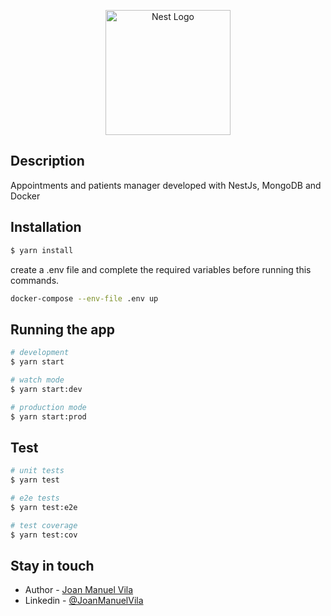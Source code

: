 <p align="center">
  <a href="http://nestjs.com/" target="blank"><img src="https://nestjs.com/img/logo-small.svg" width="200" alt="Nest Logo" /></a>
</p>

[circleci-image]: https://img.shields.io/circleci/build/github/nestjs/nest/master?token=abc123def456
[circleci-url]: https://circleci.com/gh/nestjs/nest


## Description

Appointments and patients manager developed with NestJs, MongoDB and Docker

## Installation

```bash
$ yarn install
```
create a .env file and complete the required variables before running this commands.
```bash
docker-compose --env-file .env up
```
## Running the app

```bash
# development
$ yarn start

# watch mode
$ yarn start:dev

# production mode
$ yarn start:prod
```

## Test

```bash
# unit tests
$ yarn test

# e2e tests
$ yarn test:e2e

# test coverage
$ yarn test:cov
```


## Stay in touch

- Author - [Joan Manuel Vila](https://github.com/JoanManuelVila)
- Linkedin - [@JoanManuelVila](https://www.linkedin.com/in/joan-manuel-vila-611695178/)
